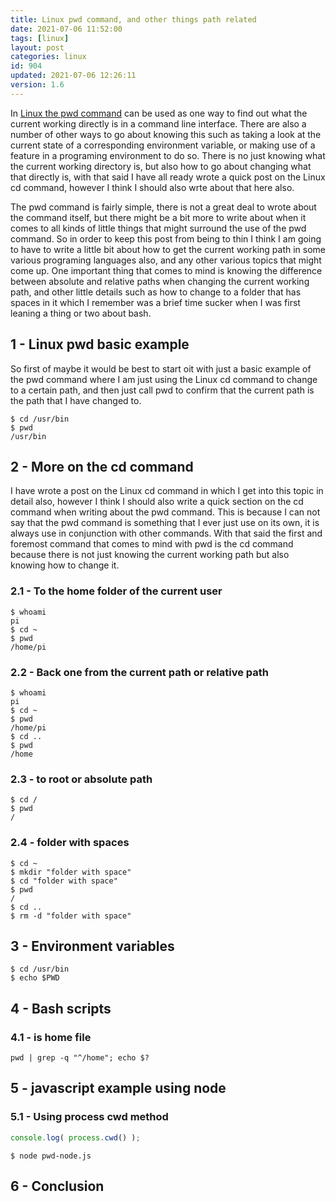```yaml
---
title: Linux pwd command, and other things path related
date: 2021-07-06 11:52:00
tags: [linux]
layout: post
categories: linux
id: 904
updated: 2021-07-06 12:26:11
version: 1.6
---
```


In [Linux the pwd command](https://man7.org/linux/man-pages/man1/pwd.1.html) can be used as one way to find out what the current working directly is in a command line interface. There are also a number of other ways to go about knowing this such as taking a look at the current state of a corresponding environment variable, or making use of a feature in a programing environment to do so. There is no just knowing what the current working directory is, but also how to go about changing what that directly is, with that said I have all ready wrote a quick post on the Linux cd command, however I think I should also wrte about that here also. 

The pwd command is fairly simple, there is not a great deal to wrote about the command itself, but there might be a bit more to write about when it comes to all kinds of little things that might surround the use of the pwd command. So in order to keep this post from being to thin I think I am going to have to write a little bit about how to get the current working path in some various programing languages also, and any other various topics that might come up. One important thing that comes to mind is knowing the difference between absolute and relative paths when changing the current working path, and other little details such as how to change to a folder that has spaces in it which I remember was a brief time sucker when I was first leaning a thing or two about bash.


<!-- more -->

## 1 - Linux pwd basic example

So first of maybe it would be best to start oit with just a basic example of the pwd command where I am just using the Linux cd command to change to a certain path, and then just call pwd to confirm that the current path is the path that I have changed to.


```
$ cd /usr/bin
$ pwd
/usr/bin
```

## 2 - More on the cd command

I have wrote a post on the Linux cd command in which I get into this topic in detail also, however I think I should also write a quick section on the cd command when writing about the pwd command. This is because I can not say that the pwd command is something that I ever just use on its own, it is always use in conjunction with other commands. With that said the first and foremost command that comes to mind with pwd is the cd command because there is not just knowing the current working path but also knowing how to change it.

### 2.1 - To the home folder of the current user

```
$ whoami
pi
$ cd ~
$ pwd
/home/pi
```

### 2.2 - Back one from the current path or relative path

```
$ whoami
pi
$ cd ~
$ pwd
/home/pi
$ cd ..
$ pwd
/home
```


### 2.3 - to root or absolute path

```
$ cd /
$ pwd
/
```

### 2.4 - folder with spaces

```
$ cd ~
$ mkdir "folder with space"
$ cd "folder with space"
$ pwd
/
$ cd ..
$ rm -d "folder with space"
```

## 3 - Environment variables

```
$ cd /usr/bin
$ echo $PWD
```

## 4 - Bash scripts

### 4.1 - is home file

```
pwd | grep -q "^/home"; echo $?
```

## 5 - javascript example using node

### 5.1 - Using process cwd method

```js
console.log( process.cwd() );
```

```
$ node pwd-node.js
```

## 6 - Conclusion

